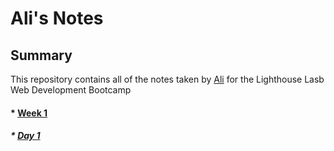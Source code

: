 # Ali's Notes


## Summary
This repository contains all of the notes taken by [Ali](https://github.com/aliy0012/lighthouse-web-notes) for the Lighthouse Lasb Web Development Bootcamp

#### * [Week 1](/week_1)
##### * [Day 1](Week_1/Day_1)

